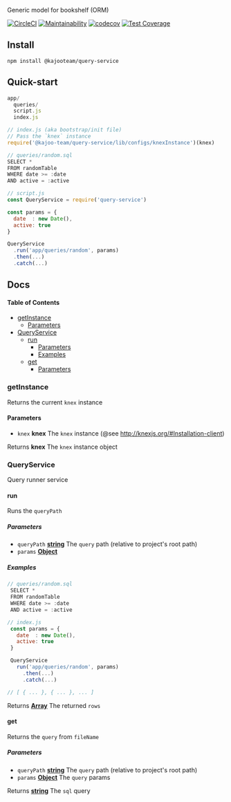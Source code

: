 Generic model for bookshelf (ORM)

[![CircleCI](https://circleci.com/gh/kajoo-team/query-service.svg?style=shield&circle-token=c36a05f2d3157efde6b11a3c673a5344b50aa6fd)](https://circleci.com/gh/kajoo-team/query-service)
[![Maintainability](https://api.codeclimate.com/v1/badges/697621a414e9b6c2fef9/maintainability)](https://codeclimate.com/repos/5eb4a5b0480429014d004aca/maintainability)
[![codecov](https://codecov.io/gh/kajoo-team/query-service/branch/ch1399/query-service-publicar-módulo/graph/badge.svg?token=qdJ8YXiva2)](https://codecov.io/gh/kajoo-team/query-service)
[![Test Coverage](https://api.codeclimate.com/v1/badges/697621a414e9b6c2fef9/test_coverage)](https://codeclimate.com/repos/5eb4a5b0480429014d004aca/test_coverage)

## Install

`npm install @kajooteam/query-service`

## Quick-start

```js
app/
  queries/
  script.js
  index.js
```

```js
// index.js (aka bootstrap/init file)
// Pass the `knex` instance
require('@kajoo-team/query-service/lib/configs/knexInstance')(knex)
```

```js
// queries/random.sql
SELECT *
FROM randomTable
WHERE date >= :date
AND active = :active
```

```js
// script.js
const QueryService = require('query-service')

const params = {
  date  : new Date(),
  active: true
}

QueryService
  .run('app/queries/random', params)
  .then(...)
  .catch(...)
```

## Docs

<!-- Generated by documentation.js. Update this documentation by updating the source code. -->

#### Table of Contents

-   [getInstance](#getinstance)
    -   [Parameters](#parameters)
-   [QueryService](#queryservice)
    -   [run](#run)
        -   [Parameters](#parameters-1)
        -   [Examples](#examples)
    -   [get](#get)
        -   [Parameters](#parameters-2)

### getInstance

Returns the current `knex` instance

#### Parameters

-   `knex` **knex** The `knex` instance (@see <http://knexjs.org/#Installation-client>)

Returns **knex** The `knex` instance object

### QueryService

Query runner service

#### run

Runs the `queryPath`

##### Parameters

-   `queryPath` **[string](https://developer.mozilla.org/docs/Web/JavaScript/Reference/Global_Objects/String)** The `query` path (relative to project's root path)
-   `params` **[Object](https://developer.mozilla.org/docs/Web/JavaScript/Reference/Global_Objects/Object)**

##### Examples

```javascript
// queries/random.sql
 SELECT *
 FROM randomTable
 WHERE date >= :date
 AND active = :active

// index.js
 const params = {
   date  : new Date(),
   active: true
 }

 QueryService
   run('app/queries/random', params)
     .then(...)
     .catch(...)

// [ { ... }, { ... }, ... ]
```

Returns **[Array](https://developer.mozilla.org/docs/Web/JavaScript/Reference/Global_Objects/Array)** The returned `rows`

#### get

Returns the `query` from `fileName`

##### Parameters

-   `queryPath` **[string](https://developer.mozilla.org/docs/Web/JavaScript/Reference/Global_Objects/String)** The `query` path (relative to project's root path)
-   `params` **[Object](https://developer.mozilla.org/docs/Web/JavaScript/Reference/Global_Objects/Object)** The `query` params

Returns **[string](https://developer.mozilla.org/docs/Web/JavaScript/Reference/Global_Objects/String)** The `sql` query
